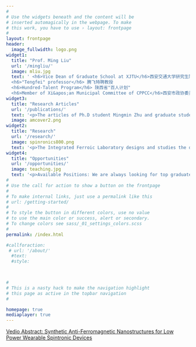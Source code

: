 ```yaml
---
#
# Use the widgets beneath and the content will be
# inserted automagically in the webpage. To make
# this work, you have to use › layout: frontpage
#
layout: frontpage
header:
  image_fullwidth: logo.png
widget1:
  title: "Prof. Ming Liu"
  url: '/mingliu/'
  image: mliu.jpg
  text: ' <h6>Vice Dean of Graduate School at XJTU</h6>西安交通大学研究生院副院长
  <h6>"Tengfei" professor</h6> 腾飞特聘教授
  <h6>Hundred-Talent Program</h6> 陕西省"百人计划"
  <h6>Member of Xi&apos;an Municipal Committee of CPPCC</h6>西安市政协委员'
widget3:
  title: "Research Articles"
  url: '/publications/'
  text: '<p>The articles of Ph.D student Mingmin Zhu and graduate student Shishun Zhao were elected as the cover articles on the Advanced Functional Materials and Advanced Materials, which are modulation of spin dynamics via voltage control of spin-lattice coupling in multiferroics and quantitative ...</p>'
  image: amcover2.png
widget2:
  title: "Research"
  url: '/research/'
  image: spinronics800.png
  text: '<p>The Integrated Ferroic Laboratory designs and studies the dynamical behavior of magnetic, ferroelectric, and magneto-electric materials and micro/nano-structures. We are interested in new concepts for electric-field control of the electrical, magnetic, optical, and structural properties via strain, charge, ions...</p>'
widget4:
  title: "Opportunities"
  url: '/opportunities/'
  image: teaching.jpg
  text: '<p>Available Positions: We are always looking for top graduate students to join us for master and Ph.D. degrees. Applicants should have a B.S. or Masters in Physics, Electrical Engineering, Material Science, Chemicals, Mechanical Engineering or related field.The candidates should have strong motivation in exploring the unknown ...</p>'
#
# Use the call for action to show a button on the frontpage
#
# To make internal links, just use a permalink like this
# url: /getting-started/
#
# To style the button in different colors, use no value
# to use the main color or success, alert or secondary.
# To change colors see sass/_01_settings_colors.scss
#
permalink: /index.html

#callforaction:
 # url: '/about/'
  #text: 
  #style: 
 


#
# This is a nasty hack to make the navigation highlight
# this page as active in the topbar navigation
#

homepage: true
mediaplayer: true
---
```

<a href="#" data-reveal-id="videoModal">Vedio Abstract: Synthetic Anti-Ferromagnetic Nanostructures for Low Power Wearable Spintronic Devices</a>
<a href="#" data-reveal-id="videoModal"><img src="{{ site.urlimg }}qyang-am.png" width="" height="" alt=""></a>

<!--yang qu youtube video internet slow shut down>
<div id="videoModal" class="reveal-modal large" data-reveal="">
  <div class="flex-video widescreen vimeo" style="display: block;">
    <iframe width="1280" height="720" src="https://www.youtube.com/embed/aZHABDXSsWc" frameborder="0" allowfullscreen></iframe>
  </div>
  <a class="close-reveal-modal">&#215;</a>
</div> 
<!-- <a href="#" data-reveal-id="videoModal"><img src="{{ site.urlimg }}chatu.png" width="" height="182" alt=""></a>

<!--
<div id="videoModal" class="reveal-modal large" data-reveal="">
  <div class="flex-video widescreen vimeo" style="display: block;">
    <iframe width="1280" height="720" src="https://www.youtube.com/watch?v=aZHABDXSsWc" frameborder="0" allowfullscreen></iframe>
  </div>
  <a class="close-reveal-modal">&#215;</a>
</div>

<!--<div class="row t30 b20 homepage">
<div class="small-12 columns">
<img src="{{ site.urlimg }}chatu.png"">
</div>
</div>-->